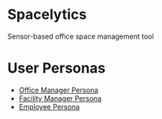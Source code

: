 # Spacelytics
Sensor-based office space management tool

# User Personas
- [Office Manager Persona](docs/personas/Office_Manager.md)
- [Facility Manager Persona](docs/personas/Facility_Manager.md)
- [Employee Persona](docs/personas/Employee.md)
